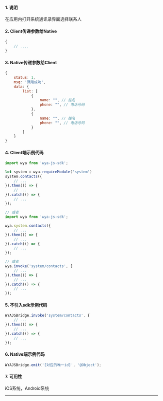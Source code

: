 #### 1. 说明

在应用内打开系统通讯录界面选择联系人

#### 2. Client传递参数给Native

```javascript
{
	// ....
}
```

#### 3. Native传递参数给Client

```javascript
{
	status: 1,
	msg: '调用成功',
	data: {
		list: [
			{
				name: "", // 姓名
				phone: "", // 电话号码
			},
			{
				name: "", // 姓名
				phone: "", // 电话号码
			}
		]
	}
}
```

#### 4. Client端示例代码

```javascript
import wya from 'wya-js-sdk';

let system = wya.requireModule('system')
system.contacts({
	// ...
}).then(() => {
	// ...
}).catch(() => {
	// ...
});

// 或者
import wya from 'wya-js-sdk';

wya.system.contacts({
	// ...
}).then(() => {
	// ...
}).catch(() => {
	// ...
});

// 或者
wya.invoke('system/contacts', {
	// ...
}).then(() => {
	// ...
}).catch(() => {
	// ...
});
```

#### 5. 不引入sdk示例代码

```javascript
WYAJSBridge.invoke('system/contacts', {
	// ...
}).then(() => {
	// ...
}).catch(() => {
	// ...
});
```

#### 6. Native端示例代码

```javascript
WYAJSBridge.emit('[对应的唯一id]', '@Object');
```

#### 7. 可用性

iOS系统，Android系统

---------

